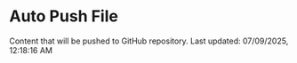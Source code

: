 # Auto Push File

Content that will be pushed to GitHub repository.
Last updated: 07/09/2025, 12:18:16 AM